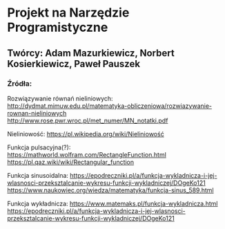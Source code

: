 # Projekt na Narzędzie Programistyczne
## Twórcy: Adam Mazurkiewicz, Norbert Kosierkiewicz, Paweł Pauszek



### Źródła:
Rozwiązywanie równań nieliniowych:
http://dydmat.mimuw.edu.pl/matematyka-obliczeniowa/rozwiazywanie-rownan-nieliniowych
http://www.rose.pwr.wroc.pl/met_numer/MN_notatki.pdf

Nieliniowość:
https://pl.wikipedia.org/wiki/Nieliniowość

Funkcja pulsacyjna(?):
https://mathworld.wolfram.com/RectangleFunction.html
https://pl.qaz.wiki/wiki/Rectangular_function

Funkcja sinusoidalna:
https://epodreczniki.pl/a/funkcja-wykladnicza-i-jej-wlasnosci-przeksztalcanie-wykresu-funkcji-wykladniczej/DOgeKo121
https://www.naukowiec.org/wiedza/matematyka/funkcja-sinus_589.html

Funkcja wykładnicza:
https://www.matemaks.pl/funkcja-wykladnicza.html
https://epodreczniki.pl/a/funkcja-wykladnicza-i-jej-wlasnosci-przeksztalcanie-wykresu-funkcji-wykladniczej/DOgeKo121
